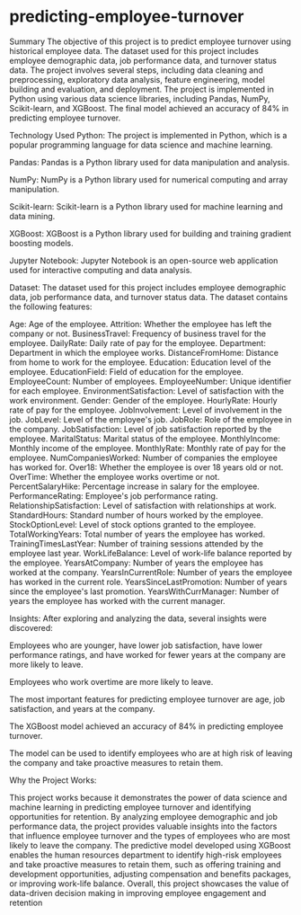 # predicting-employee-turnover

Summary
The objective of this project is to predict employee turnover using historical employee data. The dataset used for this project includes employee demographic data, job performance data, and turnover status data. The project involves several steps, including data cleaning and preprocessing, exploratory data analysis, feature engineering, model building and evaluation, and deployment. The project is implemented in Python using various data science libraries, including Pandas, NumPy, Scikit-learn, and XGBoost. The final model achieved an accuracy of 84% in predicting employee turnover.

Technology Used
Python: The project is implemented in Python, which is a popular programming language for data science and machine learning.

Pandas: Pandas is a Python library used for data manipulation and analysis.

NumPy: NumPy is a Python library used for numerical computing and array manipulation.

Scikit-learn: Scikit-learn is a Python library used for machine learning and data mining.

XGBoost: XGBoost is a Python library used for building and training gradient boosting models.

Jupyter Notebook: Jupyter Notebook is an open-source web application used for interactive computing and data analysis.

Dataset:
The dataset used for this project includes employee demographic data, job performance data, and turnover status data. The dataset contains the following features:

Age: Age of the employee.
Attrition: Whether the employee has left the company or not.
BusinessTravel: Frequency of business travel for the employee.
DailyRate: Daily rate of pay for the employee.
Department: Department in which the employee works.
DistanceFromHome: Distance from home to work for the employee.
Education: Education level of the employee.
EducationField: Field of education for the employee.
EmployeeCount: Number of employees.
EmployeeNumber: Unique identifier for each employee.
EnvironmentSatisfaction: Level of satisfaction with the work environment.
Gender: Gender of the employee.
HourlyRate: Hourly rate of pay for the employee.
JobInvolvement: Level of involvement in the job.
JobLevel: Level of the employee's job.
JobRole: Role of the employee in the company.
JobSatisfaction: Level of job satisfaction reported by the employee.
MaritalStatus: Marital status of the employee.
MonthlyIncome: Monthly income of the employee.
MonthlyRate: Monthly rate of pay for the employee.
NumCompaniesWorked: Number of companies the employee has worked for.
Over18: Whether the employee is over 18 years old or not.
OverTime: Whether the employee works overtime or not.
PercentSalaryHike: Percentage increase in salary for the employee.
PerformanceRating: Employee's job performance rating.
RelationshipSatisfaction: Level of satisfaction with relationships at work.
StandardHours: Standard number of hours worked by the employee.
StockOptionLevel: Level of stock options granted to the employee.
TotalWorkingYears: Total number of years the employee has worked.
TrainingTimesLastYear: Number of training sessions attended by the employee last year.
WorkLifeBalance: Level of work-life balance reported by the employee.
YearsAtCompany: Number of years the employee has worked at the company.
YearsInCurrentRole: Number of years the employee has worked in the current role.
YearsSinceLastPromotion: Number of years since the employee's last promotion.
YearsWithCurrManager: Number of years the employee has worked with the current manager.

Insights:
After exploring and analyzing the data, several insights were discovered:

Employees who are younger, have lower job satisfaction, have lower performance ratings, and have worked for fewer years at the company are more likely to leave.

Employees who work overtime are more likely to leave.

The most important features for predicting employee turnover are age, job satisfaction, and years at the company.

The XGBoost model achieved an accuracy of 84% in predicting employee turnover.

The model can be used to identify employees who are at high risk of leaving the company and take proactive measures to retain them.


Why the Project Works:

This project works because it demonstrates the power of data science and machine learning in predicting employee turnover and identifying opportunities for retention. By analyzing employee demographic and job performance data, the project provides valuable insights into the factors that influence employee turnover and the types of employees who are most likely to leave the company. The predictive model developed using XGBoost enables the human resources department to identify high-risk employees and take proactive measures to retain them, such as offering training and development opportunities, adjusting compensation and benefits packages, or improving work-life balance. Overall, this project showcases the value of data-driven decision making in improving employee engagement and retention
